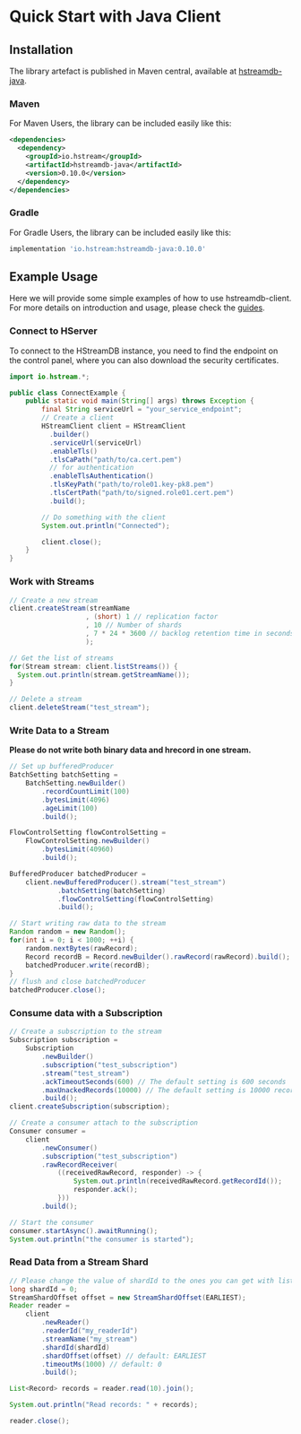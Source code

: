 # Quick Start with Java Client

## Installation

The library artefact is published in Maven central,
available at [hstreamdb-java](https://search.maven.org/artifact/io.hstream/hstreamdb-java).

### Maven

For Maven Users, the library can be included easily like this:

```xml
<dependencies>
  <dependency>
    <groupId>io.hstream</groupId>
    <artifactId>hstreamdb-java</artifactId>
    <version>0.10.0</version>
  </dependency>
</dependencies>
```

### Gradle

For Gradle Users, the library can be included easily like this:

```groovy
implementation 'io.hstream:hstreamdb-java:0.10.0'
```

## Example Usage

Here we will provide some simple examples of how to use hstreamdb-client. For more details on introduction and usage, please check the [guides](https://hstream.io/docs/en/latest/guides/write.html).

### Connect to HServer

To connect to the HStreamDB instance, you need to find the endpoint on the control panel, where you can also download the security certificates.

```java
import io.hstream.*;

public class ConnectExample {
    public static void main(String[] args) throws Exception {
        final String serviceUrl = "your_service_endpoint";
        // Create a client
        HStreamClient client = HStreamClient
          .builder()
          .serviceUrl(serviceUrl)
          .enableTls()
          .tlsCaPath("path/to/ca.cert.pem")
          // for authentication
          .enableTlsAuthentication()
          .tlsKeyPath("path/to/role01.key-pk8.pem")
          .tlsCertPath("path/to/signed.role01.cert.pem")
          .build();

        // Do something with the client
        System.out.println("Connected");

        client.close();
    }
}
```

### Work with Streams

```java
// Create a new stream
client.createStream(streamName
                   , (short) 1 // replication factor
                   , 10 // Number of shards
                   , 7 * 24 * 3600 // backlog retention time in seconds
                   );

// Get the list of streams
for(Stream stream: client.listStreams()) {
  System.out.println(stream.getStreamName());
}

// Delete a stream
client.deleteStream("test_stream");
```

### Write Data to a Stream

**Please do not write both binary data and hrecord in one stream.**

```java
// Set up bufferedProducer
BatchSetting batchSetting =
    BatchSetting.newBuilder()
        .recordCountLimit(100)
        .bytesLimit(4096)
        .ageLimit(100)
        .build();

FlowControlSetting flowControlSetting =
    FlowControlSetting.newBuilder()
        .bytesLimit(40960)
        .build();

BufferedProducer batchedProducer =
    client.newBufferedProducer().stream("test_stream")
            .batchSetting(batchSetting)
            .flowControlSetting(flowControlSetting)
            .build();

// Start writing raw data to the stream
Random random = new Random();
for(int i = 0; i < 1000; ++i) {
    random.nextBytes(rawRecord);
    Record recordB = Record.newBuilder().rawRecord(rawRecord).build();
    batchedProducer.write(recordB);
}
// flush and close batchedProducer
batchedProducer.close();
```

### Consume data with a Subscription

```java
// Create a subscription to the stream
Subscription subscription =
    Subscription
        .newBuilder()
        .subscription("test_subscription")
        .stream("test_stream")
        .ackTimeoutSeconds(600) // The default setting is 600 seconds
        .maxUnackedRecords(10000) // The default setting is 10000 records
        .build();
client.createSubscription(subscription);

// Create a consumer attach to the subscription
Consumer consumer =
    client
        .newConsumer()
        .subscription("test_subscription")
        .rawRecordReceiver(
            ((receivedRawRecord, responder) -> {
                System.out.println(receivedRawRecord.getRecordId());
                responder.ack();
            }))
        .build();

// Start the consumer
consumer.startAsync().awaitRunning();
System.out.println("the consumer is started");
```

### Read Data from a Stream Shard

```java
// Please change the value of shardId to the ones you can get with listShards, or from the control panel.
long shardId = 0;
StreamShardOffset offset = new StreamShardOffset(EARLIEST);
Reader reader =
    client
        .newReader()
        .readerId("my_readerId")
        .streamName("my_stream")
        .shardId(shardId)
        .shardOffset(offset) // default: EARLIEST
        .timeoutMs(1000) // default: 0
        .build();

List<Record> records = reader.read(10).join();

System.out.println("Read records: " + records);

reader.close();
```
